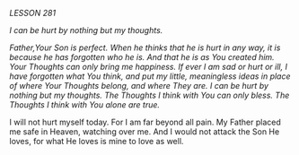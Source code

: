*LESSON 281*

*I can be hurt by nothing but my thoughts.*

_Father,Your Son is perfect. When he thinks that he is hurt in any way, it is because he has forgotten who he is. And that he is as You created him. Your Thoughts can only bring me happiness. If ever I am sad or hurt or ill, I have forgotten what You think, and put my little, meaningless ideas in place of where Your Thoughts belong, and where They are. I can be hurt by nothing but my thoughts. The Thoughts I think with You can only bless. The Thoughts I think with You alone are true._

I will not hurt myself today. For I am far beyond all pain. My Father placed me safe in Heaven, watching over me. And I would not attack the Son He loves, for what He loves is mine to love as well.
